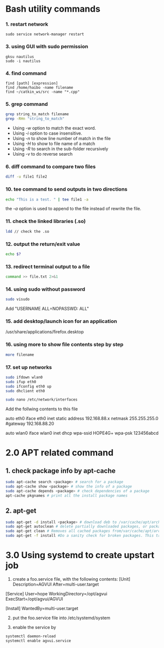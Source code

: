 Bash utility commands
=====================

### 1. restart network
  ```
sudo service network-manager restart
  ```
  
### 3. using GUI with sudo permission
  ```
gksu nautilus
sudo -i nautilus
  ```

### 4. find command
  ```  
  find [path] [expression]
  find /home/haibo -name filename
  find ~/catkin_ws/src -name "*.cpp"  
  ```

### 5. grep command 
```bash
grep string_to_match filename
grep -RHn "string_to_match"
```
  - Using *-w* option to match the exact word.
  - Using *-i* option to case insensitive. 
  - Using *-n* to show line number of match in the file
  - Using *-H* to show to file name of a match
  - Using *-R* to search in the sub-folder recursively
  - Using *-v* to do reverse search

### 6. diff command to compare two files 
  ```bash
diff -u file1 file2
  ```


### 10. tee command to send outputs in two directions
  ```bash
echo "This is a test. " | tee file1 -a
  ```
the *-a* option is used to append to the file instead of rewrite the file. <br /> 

### 11. check the linked libraries (.so)
  ```bash
  ldd // check the .so
  ```
### 12. output the return/exit value
  ```bash
  echo $?
  ```

### 13. redirect terminal output to a file
  ```bash
  command >> file.txt 2>&1
  ```
### 14. using sudo without password
  ```bash
  sudo visudo
  ```
Add "USERNAME ALL=NOPASSWD: ALL"  

### 15. add desktop/launch icon for an application
/usr/share/applications/firefox.desktop

### 16. using more to show file contents step by step
  ```bash
  more filename
  ```
### 17. set up networks
```bash
sudo ifdown wlan0
sudo ifup eth0
sudo ifconfig eth0 up
sudo dhclient eth0
```

```bash
sudo nano /etc/network/interfaces
```
Add the follwing contents to this file

auto eth0
iface eth0 inet static
address 192.168.88.x
netmask 255.255.255.0
#gateway 192.168.88.20

auto wlan0
iface wlan0 inet dhcp
wpa-ssid HOPE4G+
wpa-psk 123456abcd


# 2.0 APT related command
## 1. check package info by apt-cache
```bash
sudo apt-cache search <package> # search for a package
sudo apt-cache show <package> # show the info of a package
sudo apt-cache depends <package> # check dependencies of a package
apt-cache pkgnames # print all the install package names
```
## 2. apt-get 
```bash
sudo apt-get -d install <package> # download deb to /var/cache/apt/archives without installation
sudo apt-get autoclean # delete partially downloaded packages, or packages no longer installed
sudo apt-get clean # Removes all cached packages from/var/cache/apt/archives to free up disk space
sudo apt-get -f install #Do a sanity check for broken packages. This tries to fix any “unmet dependency” messages.
```
# 3.0 Using systemd to create upstart job
1. create a foo.service file, with the following contents:
[Unit]
Description=AGVUI
After=multi-user.target

[Service]
User=hope
WorkingDirectory=/opt/agvui
ExecStart=/opt/agvui/AGVUI

[Install]
WantedBy=multi-user.target

2. put the foo.service file into /etc/systemd/system

3. enable the service by
```bash
systemctl daemon-reload
systemctl enable agvui.service
```
